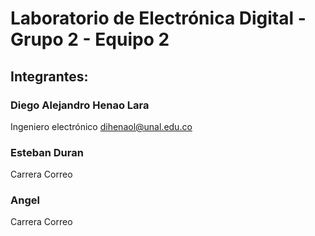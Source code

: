# Laboratorio de Electrónica Digital - Grupo 2 - Equipo 2
## Integrantes: 
### Diego Alejandro Henao Lara 
Ingeniero electrónico
[dihenaol@unal.edu.co](mailto:dihenaol@unal.edu.co)

### Esteban Duran 
Carrera
Correo

### Angel
Carrera
 Correo
 
